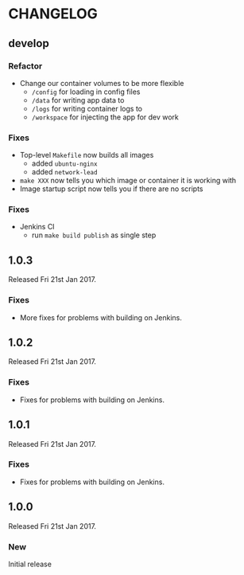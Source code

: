 # CHANGELOG

## develop

### Refactor

- Change our container volumes to be more flexible
  - `/config` for loading in config files
  - `/data` for writing app data to
  - `/logs` for writing container logs to
  - `/workspace` for injecting the app for dev work

### Fixes

- Top-level `Makefile` now builds all images
  - added `ubuntu-nginx`
  - added `network-lead`
- `make XXX` now tells you which image or container it is working with
- Image startup script now tells you if there are no scripts

### Fixes

- Jenkins CI
  - run `make build publish` as single step

## 1.0.3

Released Fri 21st Jan 2017.

### Fixes

- More fixes for problems with building on Jenkins.

## 1.0.2

Released Fri 21st Jan 2017.

### Fixes

- Fixes for problems with building on Jenkins.

## 1.0.1

Released Fri 21st Jan 2017.

### Fixes

- Fixes for problems with building on Jenkins.

## 1.0.0

Released Fri 21st Jan 2017.

### New

Initial release